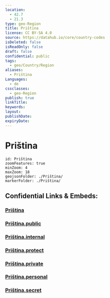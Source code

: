 ```yaml
---
location:
  - 42.7
  - 21.3
type: geo-Region
title: Priština
license: CC BY-SA 4.0
source: https://datahub.io/core/country-codes
isDeleted: false
isReadOnly: false
draft: false
confidential: public
tags:
  - geo/Country/Region
aliases:
  - Priština
Languages:
  - de
cssclasses:
  - geo-Region
publish: true
linkTitle:
keywords:
layout:
publishDate:
expiryDate:
---
```


# Priština

```leaflet
id: Priština
zoomFeatures: true 
minZoom: 4 
maxZoom: 18
geojsonFolder: ./Priština/
markerFolder: ./Priština/
```


## Confidential Links & Embeds: 

### [Priština](/_Standards/Earth/Continent/Europe/Europe~South/Kosovo/districts~Kosovo/Pristina/counties~Pristina/Priština.md) 

### [Priština.public](/_public/Earth/Continent/Europe/Europe~South/Kosovo/districts~Kosovo/Pristina/counties~Pristina/Priština.public.md) 

### [Priština.internal](/_internal/Earth/Continent/Europe/Europe~South/Kosovo/districts~Kosovo/Pristina/counties~Pristina/Priština.internal.md) 

### [Priština.protect](/_protect/Earth/Continent/Europe/Europe~South/Kosovo/districts~Kosovo/Pristina/counties~Pristina/Priština.protect.md) 

### [Priština.private](/_private/Earth/Continent/Europe/Europe~South/Kosovo/districts~Kosovo/Pristina/counties~Pristina/Priština.private.md) 

### [Priština.personal](/_personal/Earth/Continent/Europe/Europe~South/Kosovo/districts~Kosovo/Pristina/counties~Pristina/Priština.personal.md) 

### [Priština.secret](/_secret/Earth/Continent/Europe/Europe~South/Kosovo/districts~Kosovo/Pristina/counties~Pristina/Priština.secret.md)

